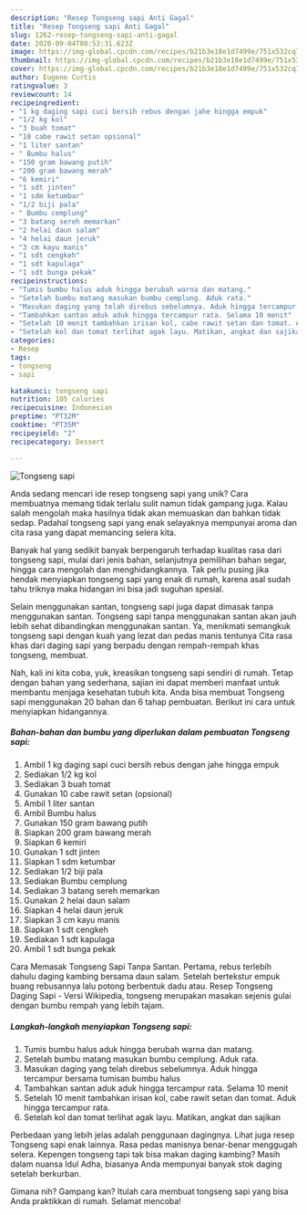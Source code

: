 ```yaml
---
description: "Resep Tongseng sapi Anti Gagal"
title: "Resep Tongseng sapi Anti Gagal"
slug: 1262-resep-tongseng-sapi-anti-gagal
date: 2020-09-04T08:53:31.623Z
image: https://img-global.cpcdn.com/recipes/b21b3e18e1d7499e/751x532cq70/tongseng-sapi-foto-resep-utama.jpg
thumbnail: https://img-global.cpcdn.com/recipes/b21b3e18e1d7499e/751x532cq70/tongseng-sapi-foto-resep-utama.jpg
cover: https://img-global.cpcdn.com/recipes/b21b3e18e1d7499e/751x532cq70/tongseng-sapi-foto-resep-utama.jpg
author: Eugene Curtis
ratingvalue: 3
reviewcount: 14
recipeingredient:
- "1 kg daging sapi cuci bersih rebus dengan jahe hingga empuk"
- "1/2 kg kol"
- "3 buah tomat"
- "10 cabe rawit setan opsional"
- "1 liter santan"
- " Bumbu halus"
- "150 gram bawang putih"
- "200 gram bawang merah"
- "6 kemiri"
- "1 sdt jinten"
- "1 sdm ketumbar"
- "1/2 biji pala"
- " Bumbu cemplung"
- "3 batang sereh memarkan"
- "2 helai daun salam"
- "4 helai daun jeruk"
- "3 cm kayu manis"
- "1 sdt cengkeh"
- "1 sdt kapulaga"
- "1 sdt bunga pekak"
recipeinstructions:
- "Tumis bumbu halus aduk hingga berubah warna dan matang."
- "Setelah bumbu matang masukan bumbu cemplung. Aduk rata."
- "Masukan daging yang telah direbus sebelumnya. Aduk hingga tercampur bersama tumisan bumbu halus"
- "Tambahkan santan aduk aduk hingga tercampur rata. Selama 10 menit"
- "Setelah 10 menit tambahkan irisan kol, cabe rawit setan dan tomat. Aduk hingga tercampur rata."
- "Setelah kol dan tomat terlihat agak layu. Matikan, angkat dan sajikan"
categories:
- Resep
tags:
- tongseng
- sapi

katakunci: tongseng sapi 
nutrition: 105 calories
recipecuisine: Indonesian
preptime: "PT32M"
cooktime: "PT35M"
recipeyield: "2"
recipecategory: Dessert

---
```



![Tongseng sapi](https://img-global.cpcdn.com/recipes/b21b3e18e1d7499e/751x532cq70/tongseng-sapi-foto-resep-utama.jpg)

Anda sedang mencari ide resep tongseng sapi yang unik? Cara membuatnya memang tidak terlalu sulit namun tidak gampang juga. Kalau salah mengolah maka hasilnya tidak akan memuaskan dan bahkan tidak sedap. Padahal tongseng sapi yang enak selayaknya mempunyai aroma dan cita rasa yang dapat memancing selera kita.

Banyak hal yang sedikit banyak berpengaruh terhadap kualitas rasa dari tongseng sapi, mulai dari jenis bahan, selanjutnya pemilihan bahan segar, hingga cara mengolah dan menghidangkannya. Tak perlu pusing jika hendak menyiapkan tongseng sapi yang enak di rumah, karena asal sudah tahu triknya maka hidangan ini bisa jadi suguhan spesial.

Selain menggunakan santan, tongseng sapi juga dapat dimasak tanpa menggunakan santan. Tongseng sapi tanpa menggunakan santan akan jauh lebih sehat dibandingkan menggunakan santan. Ya, menikmati semangkuk tongseng sapi dengan kuah yang lezat dan pedas manis tentunya Cita rasa khas dari daging sapi yang berpadu dengan rempah-rempah khas tongseng, membuat.


Nah, kali ini kita coba, yuk, kreasikan tongseng sapi sendiri di rumah. Tetap dengan bahan yang sederhana, sajian ini dapat memberi manfaat untuk membantu menjaga kesehatan tubuh kita. Anda bisa membuat Tongseng sapi menggunakan 20 bahan dan 6 tahap pembuatan. Berikut ini cara untuk menyiapkan hidangannya.

<!--inarticleads1-->

##### Bahan-bahan dan bumbu yang diperlukan dalam pembuatan Tongseng sapi:

1. Ambil 1 kg daging sapi cuci bersih rebus dengan jahe hingga empuk
1. Sediakan 1/2 kg kol
1. Sediakan 3 buah tomat
1. Gunakan 10 cabe rawit setan (opsional)
1. Ambil 1 liter santan
1. Ambil  Bumbu halus
1. Gunakan 150 gram bawang putih
1. Siapkan 200 gram bawang merah
1. Siapkan 6 kemiri
1. Gunakan 1 sdt jinten
1. Siapkan 1 sdm ketumbar
1. Sediakan 1/2 biji pala
1. Sediakan  Bumbu cemplung
1. Sediakan 3 batang sereh memarkan
1. Gunakan 2 helai daun salam
1. Siapkan 4 helai daun jeruk
1. Siapkan 3 cm kayu manis
1. Siapkan 1 sdt cengkeh
1. Sediakan 1 sdt kapulaga
1. Ambil 1 sdt bunga pekak


Cara Memasak Tongseng Sapi Tanpa Santan. Pertama, rebus terlebih dahulu daging kambing bersama daun salam. Setelah bertekstur empuk buang rebusannya lalu potong berbentuk dadu atau. Resep Tongseng Daging Sapi - Versi Wikipedia, tongseng merupakan masakan sejenis gulai dengan bumbu rempah yang lebih tajam. 

<!--inarticleads2-->

##### Langkah-langkah menyiapkan Tongseng sapi:

1. Tumis bumbu halus aduk hingga berubah warna dan matang.
1. Setelah bumbu matang masukan bumbu cemplung. Aduk rata.
1. Masukan daging yang telah direbus sebelumnya. Aduk hingga tercampur bersama tumisan bumbu halus
1. Tambahkan santan aduk aduk hingga tercampur rata. Selama 10 menit
1. Setelah 10 menit tambahkan irisan kol, cabe rawit setan dan tomat. Aduk hingga tercampur rata.
1. Setelah kol dan tomat terlihat agak layu. Matikan, angkat dan sajikan


Perbedaan yang lebih jelas adalah penggunaan dagingnya. Lihat juga resep Tongseng sapi enak lainnya. Rasa pedas manisnya benar-benar menggugah selera. Kepengen tongseng tapi tak bisa makan daging kambing? Masih dalam nuansa Idul Adha, biasanya Anda mempunyai banyak stok daging setelah berkurban. 

Gimana nih? Gampang kan? Itulah cara membuat tongseng sapi yang bisa Anda praktikkan di rumah. Selamat mencoba!

